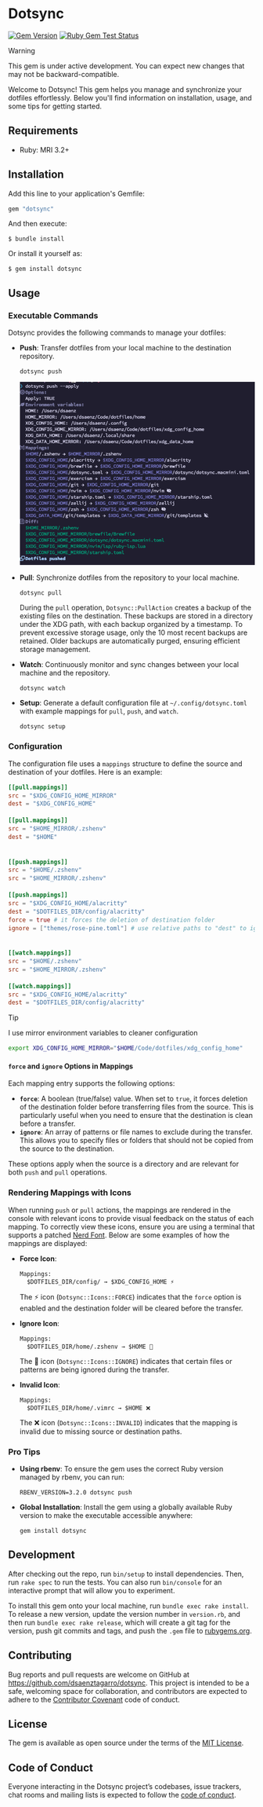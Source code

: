 # Dotsync

[![Gem Version](https://badge.fury.io/rb/sidekiq.svg)](https://rubygems.org/gems/sidekiq)
[![Ruby Gem Test Status](https://github.com/dsaenztagarro/dotsync/actions/workflows/gem-push.yml/badge.svg)](https://github.com/dsaenztagarro/dotsync/actions)

> [!WARNING]
> This gem is under active development. You can expect new changes that may not be backward-compatible.

Welcome to Dotsync! This gem helps you manage and synchronize your dotfiles effortlessly. Below you'll find information on installation, usage, and some tips for getting started.

## Requirements
- Ruby: MRI 3.2+

## Installation

Add this line to your application's Gemfile:

```ruby
gem "dotsync"
```

And then execute:

    $ bundle install

Or install it yourself as:

    $ gem install dotsync

## Usage

### Executable Commands

Dotsync provides the following commands to manage your dotfiles:

- **Push**: Transfer dotfiles from your local machine to the destination repository.
  ```shell
  dotsync push
  ```

  ![dotsync push](docs/images/dotsync_push_apply.png)

- **Pull**: Synchronize dotfiles from the repository to your local machine.
  ```shell
  dotsync pull
  ```

  During the `pull` operation, `Dotsync::PullAction` creates a backup of the existing files on the destination. These backups are stored in a directory under the XDG path, with each backup organized by a timestamp. To prevent excessive storage usage, only the 10 most recent backups are retained. Older backups are automatically purged, ensuring efficient storage management.

- **Watch**: Continuously monitor and sync changes between your local machine and the repository.
  ```shell
  dotsync watch
  ```

- **Setup**: Generate a default configuration file at `~/.config/dotsync.toml` with example mappings for `pull`, `push`, and `watch`.
  ```shell
  dotsync setup
  ```

### Configuration

The configuration file uses a `mappings` structure to define the source and destination of your dotfiles. Here is an example:

```toml
[[pull.mappings]]
src = "$XDG_CONFIG_HOME_MIRROR"
dest = "$XDG_CONFIG_HOME"

[[pull.mappings]]
src = "$HOME_MIRROR/.zshenv"
dest = "$HOME"


[[push.mappings]]
src = "$HOME/.zshenv"
src = "$HOME_MIRROR/.zshenv"

[[push.mappings]]
src = "$XDG_CONFIG_HOME/alacritty"
dest = "$DOTFILES_DIR/config/alacritty"
force = true # it forces the deletion of destination folder
ignore = ["themes/rose-pine.toml"] # use relative paths to "dest" to ignore files and folders


[[watch.mappings]]
src = "$HOME/.zshenv"
src = "$HOME_MIRROR/.zshenv"

[[watch.mappings]]
src = "$XDG_CONFIG_HOME/alacritty"
dest = "$DOTFILES_DIR/config/alacritty"
```

> [!TIP]
> I use mirror environment variables to cleaner configuration
>
>  ```bash
>  export XDG_CONFIG_HOME_MIRROR="$HOME/Code/dotfiles/xdg_config_home"
>  ```

#### `force` and `ignore` Options in Mappings

Each mapping entry supports the following options:

- **`force`**: A boolean (true/false) value. When set to `true`, it forces deletion of the destination folder before transferring files from the source. This is particularly useful when you need to ensure that the destination is clean before a transfer.
- **`ignore`**: An array of patterns or file names to exclude during the transfer. This allows you to specify files or folders that should not be copied from the source to the destination.

These options apply when the source is a directory and are relevant for both `push` and `pull` operations.

### Rendering Mappings with Icons

When running `push` or `pull` actions, the mappings are rendered in the console with relevant icons to provide visual feedback on the status of each mapping. To correctly view these icons, ensure you are using a terminal that supports a patched [Nerd Font](https://www.nerdfonts.com). Below are some examples of how the mappings are displayed:

- **Force Icon**:
  ```
  Mappings:
    $DOTFILES_DIR/config/ → $XDG_CONFIG_HOME ⚡
  ```
  The ⚡ icon (`Dotsync::Icons::FORCE`) indicates that the `force` option is enabled and the destination folder will be cleared before the transfer.

- **Ignore Icon**:
  ```
  Mappings:
    $DOTFILES_DIR/home/.zshenv → $HOME 🚫
  ```
  The 🚫 icon (`Dotsync::Icons::IGNORE`) indicates that certain files or patterns are being ignored during the transfer.

- **Invalid Icon**:
  ```
  Mappings:
    $DOTFILES_DIR/home/.vimrc → $HOME ❌
  ```
  The ❌ icon (`Dotsync::Icons::INVALID`) indicates that the mapping is invalid due to missing source or destination paths.

### Pro Tips

- **Using rbenv**: To ensure the gem uses the correct Ruby version managed by rbenv, you can run:
  ```shell
  RBENV_VERSION=3.2.0 dotsync push
  ```

- **Global Installation**: Install the gem using a globally available Ruby version to make the executable accessible anywhere:
  ```shell
  gem install dotsync
  ```

## Development

After checking out the repo, run `bin/setup` to install dependencies. Then, run `rake spec` to run the tests. You can also run `bin/console` for an interactive prompt that will allow you to experiment.

To install this gem onto your local machine, run `bundle exec rake install`. To release a new version, update the version number in `version.rb`, and then run `bundle exec rake release`, which will create a git tag for the version, push git commits and tags, and push the `.gem` file to [rubygems.org](https://rubygems.org).

## Contributing

Bug reports and pull requests are welcome on GitHub at https://github.com/dsaenztagarro/dotsync. This project is intended to be a safe, welcoming space for collaboration, and contributors are expected to adhere to the [Contributor Covenant](http://contributor-covenant.org) code of conduct.

## License

The gem is available as open source under the terms of the [MIT License](https://opensource.org/licenses/MIT).

## Code of Conduct

Everyone interacting in the Dotsync project’s codebases, issue trackers, chat rooms and mailing lists is expected to follow the [code of conduct](https://github.com/dsaenztagarro/dotsync/blob/master/CODE_OF_CONDUCT.md).
